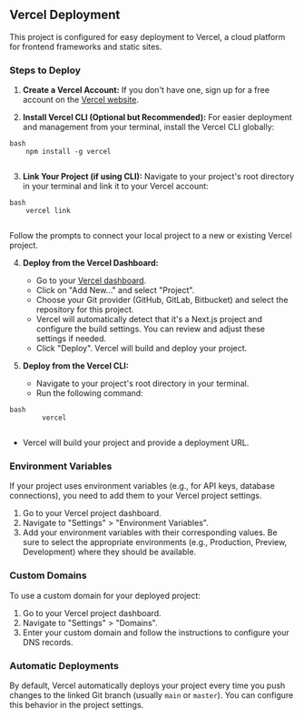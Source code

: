 ## Vercel Deployment

This project is configured for easy deployment to Vercel, a cloud platform for frontend frameworks and static sites.

### Steps to Deploy

1.  **Create a Vercel Account:** If you don't have one, sign up for a free account on the [Vercel website](https://vercel.com/).

2.  **Install Vercel CLI (Optional but Recommended):** For easier deployment and management from your terminal, install the Vercel CLI globally:

    
```
bash
    npm install -g vercel
    
```
3.  **Link Your Project (if using CLI):** Navigate to your project's root directory in your terminal and link it to your Vercel account:
```
bash
    vercel link
    
```
Follow the prompts to connect your local project to a new or existing Vercel project.

4.  **Deploy from the Vercel Dashboard:**

    *   Go to your [Vercel dashboard](https://vercel.com/dashboard).
    *   Click on "Add New..." and select "Project".
    *   Choose your Git provider (GitHub, GitLab, Bitbucket) and select the repository for this project.
    *   Vercel will automatically detect that it's a Next.js project and configure the build settings. You can review and adjust these settings if needed.
    *   Click "Deploy". Vercel will build and deploy your project.

5.  **Deploy from the Vercel CLI:**

    *   Navigate to your project's root directory in your terminal.
    *   Run the following command:

        
```
bash
        vercel
        
```
*   Vercel will build your project and provide a deployment URL.

### Environment Variables

If your project uses environment variables (e.g., for API keys, database connections), you need to add them to your Vercel project settings.

1.  Go to your Vercel project dashboard.
2.  Navigate to "Settings" > "Environment Variables".
3.  Add your environment variables with their corresponding values. Be sure to select the appropriate environments (e.g., Production, Preview, Development) where they should be available.

### Custom Domains

To use a custom domain for your deployed project:

1.  Go to your Vercel project dashboard.
2.  Navigate to "Settings" > "Domains".
3.  Enter your custom domain and follow the instructions to configure your DNS records.

### Automatic Deployments

By default, Vercel automatically deploys your project every time you push changes to the linked Git branch (usually `main` or `master`). You can configure this behavior in the project settings.
